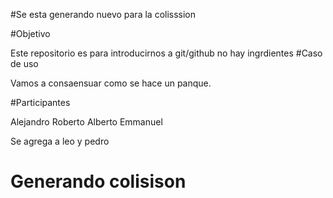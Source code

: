 
#Se esta generando nuevo para la colisssion











#Objetivo

Este repositorio es para introducirnos a git/github
no hay ingrdientes
#Caso de uso

Vamos a consaensuar como se hace un panque.

#Participantes

Alejandro
Roberto
Alberto
Emmanuel

Se agrega a leo y pedro
 # Generando colisison
